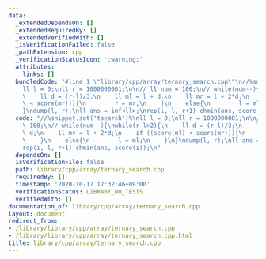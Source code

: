 ```yaml
---
data:
  _extendedDependsOn: []
  _extendedRequiredBy: []
  _extendedVerifiedWith: []
  _isVerificationFailed: false
  _pathExtension: cpp
  _verificationStatusIcon: ':warning:'
  attributes:
    links: []
  bundledCode: "#line 1 \"library/cpp/array/ternary_search.cpp\"\n//%snippet.set('tsearch')%\n\
    ll l = 0;\nll r = 1000000001;\n\n// ll num = 100;\n// while(num--){\nwhile(r-l>2){\n\
    \    ll d = (r-l)/3;\n    ll ml = l + d;\n    ll mr = l + 2*d;\n    if ((score(ml)\
    \ < score(mr))){\n        r = mr;\n    }\n    else{\n        l = ml;\n    }\n\
    }\ndump(l, r);\nll ans = inf<ll>;\nrep(i, l, r+1) chmin(ans, score(i));\n"
  code: "//%snippet.set('tsearch')%\nll l = 0;\nll r = 1000000001;\n\n// ll num =\
    \ 100;\n// while(num--){\nwhile(r-l>2){\n    ll d = (r-l)/3;\n    ll ml = l +\
    \ d;\n    ll mr = l + 2*d;\n    if ((score(ml) < score(mr))){\n        r = mr;\n\
    \    }\n    else{\n        l = ml;\n    }\n}\ndump(l, r);\nll ans = inf<ll>;\n\
    rep(i, l, r+1) chmin(ans, score(i));\n"
  dependsOn: []
  isVerificationFile: false
  path: library/cpp/array/ternary_search.cpp
  requiredBy: []
  timestamp: '2020-10-17 17:32:46+09:00'
  verificationStatus: LIBRARY_NO_TESTS
  verifiedWith: []
documentation_of: library/cpp/array/ternary_search.cpp
layout: document
redirect_from:
- /library/library/cpp/array/ternary_search.cpp
- /library/library/cpp/array/ternary_search.cpp.html
title: library/cpp/array/ternary_search.cpp
---
```

